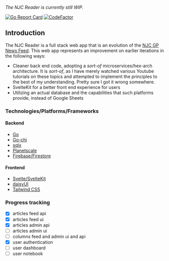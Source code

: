*The NJC Reader is currently still WIP.*

[![Go Report Card](https://goreportcard.com/badge/github.com/jwnpoh/njcreaderapp/backend)](https://goreportcard.com/report/github.com/jwnpoh/njcreaderapp/backend)
[![CodeFactor](https://www.codefactor.io/repository/github/jwnpoh/njcreaderapp/badge)](https://www.codefactor.io/repository/github/jwnpoh/njcreaderapp)


## Introduction
The NJC Reader is a full stack web app that is an evolution of the [NJC GP News Feed](njc-gp-newsfeed.et.r.appspot.com). This web app represents an improvement on earlier iterations in the following ways:  
- Cleaner back end code, adopting a *sort-of* microservices/hex-arch architecture. It is *sort-of*, as I have merely watched various Youtube tutorials on these topics and attempted to implement the principles to the best of my understanding. Pretty sure I got it wrong somewhere.
- SvelteKit for a better front end experience for users
- Utilizing an actual database and the capabilities that such platforms provide, instead of Google Sheets

### Technologies/Platforms/Frameworks
#### Backend
- [Go](https://go.dev/)
- [Go-chi](https://go-chi.io/)
- [sqlx](http://jmoiron.github.io/sqlx/)
- [Planetscale](https://planetscale.com/)
- [Firebase/Firestore](https://firebase.google.com/)

#### Frontend
- [Svelte/SvelteKit](https://kit.svelte.dev/)
- [daisyUI](https://daisyui.com/)
- [Tailwind CSS](https://tailwindcss.com/)

### Progress tracking
- [x] articles feed api
- [x] articles feed ui
- [x] articles admin api
- [ ] articles admin ui
- [ ] columns feed and admin ui and api
- [x] user authentication
- [ ] user dashboard
- [ ] user notebook
